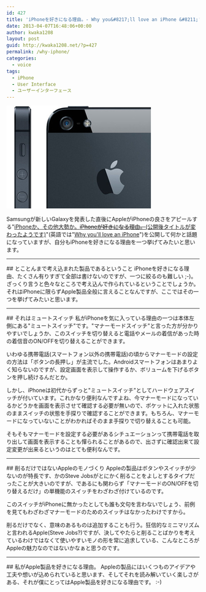 ```yaml
---
id: 427
title: 'iPhoneを好きになる理由。- Why you&#8217;ll love an iPhone &#8211;'
date: 2013-04-07T16:48:06+00:00
author: kwaka1208
layout: post
guid: http://kwaka1208.net/?p=427
permalink: /why-iphone/
categories:
  - voice
tags:
  - iPhone
  - User Interface
  - ユーザーインターフェース
---
```

<img src="/assets/images/2013/04/iPhone.jpg" alt="iPhone" width="377" height="268" class="alignnone size-full wp-image-428" />

Samsungが新しいGalaxyを発表した直後にAppleがiPhoneの良さをアピールする"[iPhoneか、その他大勢か。<strike>iPhoneが好きになる理由。</strike>(公開後タイトルが変わったようです)](http://www.apple.com/jp/iphone/why-iphone/)"(英語では"[Why you'll love an iPhone](http://www.apple.com/iphone/why-iphone/)")を公開して何かと話題になっていますが、自分もiPhoneを好きになる理由を一つ挙げてみたいと思います。
<hr>
## とことんまで考え込まれた製品であるということ
iPhoneを好きになる理由、たくさん有りすぎて全部は書けないのですが、一つに絞るのも難しい ;-)。ざっくり言うと色々なところで考え込んで作られているということでしょうか。それはiPhoneに限らずApple製品全般に言えることなんですが、ここではその一つを挙げてみたいと思います。

<hr>
## それはミュートスイッチ
私がiPhoneを気に入っている理由の一つは本体左側にある"ミュートスイッチ"です。"マナーモードスイッチ"と言った方が分かりやすいでしょうか、このスイッチを切り替えると電話やメールの着信があった時の着信音のON/OFFを切り替えることができます。

いわゆる携帯電話(スマートフォン以外の携帯電話)の頃からマナーモードの設定の方法は「ボタンの長押し」が主流でした。Androidスマートフォンはあまりよく知らないのですが、設定画面を表示して操作するか、ボリュームを下げるボタンを押し続けるんだとか。

しかし、iPhoneは初代からずっと"ミュートスイッチ"としてハードウェアスイッチが付いています。これかなり便利なんですよね、今マナーモードになっているかどうかを画面を表示させて確認する必要が無いので、ポケットに入れた状態のままスイッチの状態を手探りで確認することができます。もちろん、マナーモードになっていないことがわかればそのまま手探りで切り替えることも可能。

そもそもマナーモードを設定する必要があるシチュエーションって携帯電話を取り出して画面を表示することも憚られることがあるので、出さずに確認出来て設定変更が出来るというのはとても便利なんです。

<hr>
## 削るだけではないAppleのモノづくり
Appleの製品はボタンやスイッチが少ないのが特長です、かのSteve Jobsがとにかく削ることをよしとするタイプだったことが大きいのですが、であるにも関わらず「マナーモードのON/OFFを切り替えるだけ」の単機能のスイッチをわざわざ付けているのです。

このスイッチがiPhoneに無かったとしても誰も文句を言わないでしょう、前例を見てもわざわざマナーモードのためのスイッチはなかったわけですから。

削るだけでなく、意味のあるものは追加することも行う。狂信的なミニマリズムと言われるApple(Steve Jobs?)ですが、決してやたらと削ることばかりを考えているわけではなくて使いやすいモノの形を常に追求している、こんなところがAppleの魅力なのではないかなぁと思うのです。

<hr>
## 私がApple製品を好きになる理由。
Appleの製品にはいくつものアイデアや工夫や想いが込められていると思います、そしてそれを読み解いていく楽しさがある、それが僕にとってはApple製品を好きになる理由です。 :-)